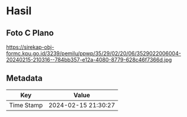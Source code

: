 # Hasil

## Foto C Plano

https://sirekap-obj-formc.kpu.go.id/3239/pemilu/ppwp/35/29/02/20/06/3529022006004-20240215-210316--784bb357-e12a-4080-8779-628c46f7366d.jpg


## Metadata

| Key        | Value               |
| ---------- | ------------------- |
| Time Stamp | 2024-02-15 21:30:27 |



